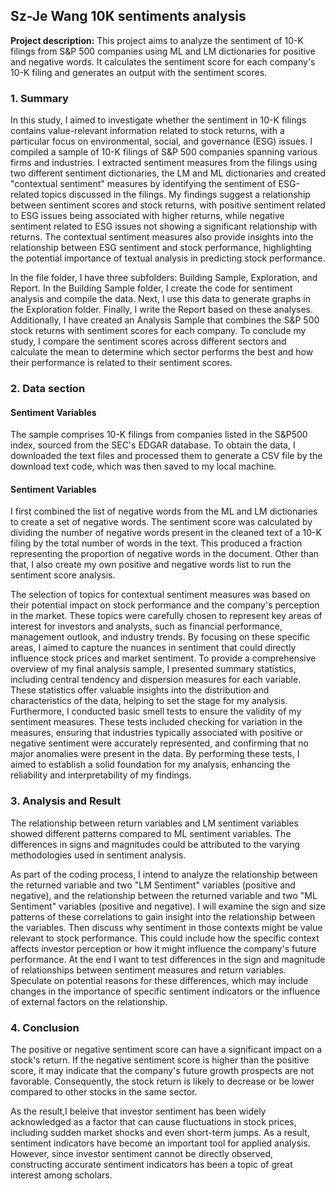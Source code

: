 ## Sz-Je Wang 10K sentiments analysis

**Project description:** 
This project aims to analyze the sentiment of 10-K filings from S&P 500 companies using ML and LM dictionaries for positive and negative words. It calculates the sentiment score for each company's 10-K filing and generates an output with the sentiment scores.

### 1. Summary

In this study, I aimed to investigate whether the sentiment in 10-K filings contains value-relevant information related to stock returns, with a particular focus on environmental, social, and governance (ESG) issues. I compiled a sample of 10-K filings of S&P 500 companies spanning various firms and industries. I extracted sentiment measures from the filings using two different sentiment dictionaries, the LM and ML dictionaries and created "contextual sentiment" measures by identifying the sentiment of ESG-related topics discussed in the filings. My findings suggest a relationship between sentiment scores and stock returns, with positive sentiment related to ESG issues being associated with higher returns, while negative sentiment related to ESG issues not showing a significant relationship with returns. The contextual sentiment measures also provide insights into the relationship between ESG sentiment and stock performance, highlighting the potential importance of textual analysis in predicting stock performance.

In the file folder, I have three subfolders: Building Sample, Exploration, and Report. In the Building Sample folder, I create the code for sentiment analysis and compile the data. Next, I use this data to generate graphs in the Exploration folder. Finally, I write the Report based on these analyses. Additionally, I have created an Analysis Sample that combines the S&P 500 stock returns with sentiment scores for each company. To conclude my study, I compare the sentiment scores across different sectors and calculate the mean to determine which sector performs the best and how their performance is related to their sentiment scores.

### 2. Data section

#### Sentiment Variables
The sample comprises 10-K filings from companies listed in the S&P500 index, sourced from the SEC's EDGAR database. To obtain the data, I downloaded the text files and processed them to generate a CSV file by the download text code, which was then saved to my local machine.

#### Sentiment Variables
I first combined the list of negative words from the ML and LM dictionaries to create a set of negative words. The sentiment score was calculated by dividing the number of negative words present in the cleaned text of a 10-K filing by the total number of words in the text. This produced a fraction representing the proportion of negative words in the document. Other than that, I also create my own positive and negative words list to run the sentiment score analysis.

The selection of topics for contextual sentiment measures was based on their potential impact on stock performance and the company's perception in the market. These topics were carefully chosen to represent key areas of interest for investors and analysts, such as financial performance, management outlook, and industry trends. By focusing on these specific areas, I aimed to capture the nuances in sentiment that could directly influence stock prices and market sentiment. To provide a comprehensive overview of my final analysis sample, I presented summary statistics, including central tendency and dispersion measures for each variable. These statistics offer valuable insights into the distribution and characteristics of the data, helping to set the stage for my analysis. Furthermore, I conducted basic smell tests to ensure the validity of my sentiment measures. These tests included checking for variation in the measures, ensuring that industries typically associated with positive or negative sentiment were accurately represented, and confirming that no major anomalies were present in the data. By performing these tests, I aimed to establish a solid foundation for my analysis, enhancing the reliability and interpretability of my findings.

### 3. Analysis and Result

The relationship between return variables and LM sentiment variables showed different patterns compared to ML sentiment variables. The differences in signs and magnitudes could be attributed to the varying methodologies used in sentiment analysis.

As part of the coding process, I intend to analyze the relationship between the returned variable and two "LM Sentiment" variables (positive and negative), and the relationship between the returned variable and two "ML Sentiment" variables (positive and negative). I will examine the sign and size patterns of these correlations to gain insight into the relationship between the variables. Then discuss why sentiment in those contexts might be value relevant to stock performance. This could include how the specific context affects investor perception or how it might influence the company's future performance. At the end I want to test differences in the sign and magnitude of relationships between sentiment measures and return variables. Speculate on potential reasons for these differences, which may include changes in the importance of specific sentiment indicators or the influence of external factors on the relationship.

### 4. Conclusion
The positive or negative sentiment score can have a significant impact on a stock's return. If the negative sentiment score is higher than the positive score, it may indicate that the company's future growth prospects are not favorable. Consequently, the stock return is likely to decrease or be lower compared to other stocks in the same sector.

As the result,I beleive that investor sentiment has been widely acknowledged as a factor that can cause fluctuations in stock prices, including sudden market shocks and even short-term jumps. As a result, sentiment indicators have become an important tool for applied analysis. However, since investor sentiment cannot be directly observed, constructing accurate sentiment indicators has been a topic of great interest among scholars.
